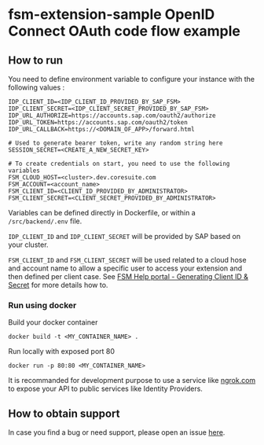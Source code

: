 # fsm-extension-sample OpenID Connect OAuth code flow example

## How to run

You need to define environment variable to configure your instance with the following values :

```
IDP_CLIENT_ID=<IDP_CLIENT_ID_PROVIDED_BY_SAP_FSM>
IDP_CLIENT_SECRET=<IDP_CLIENT_SECRET_PROVIDED_BY_SAP_FSM>
IDP_URL_AUTHORIZE=https://accounts.sap.com/oauth2/authorize
IDP_URL_TOKEN=https://accounts.sap.com/oauth2/token
IDP_URL_CALLBACK=https://<DOMAIN_OF_APP>/forward.html

# Used to generate bearer token, write any random string here
SESSION_SECRET=<CREATE_A_NEW_SECRET_KEY>

# To create credentials on start, you need to use the following variables
FSM_CLOUD_HOST=<cluster>.dev.coresuite.com
FSM_ACCOUNT=<account_name>
FSM_CLIENT_ID=<CLIENT_ID_PROVIDED_BY_ADMINISTRATOR>
FSM_CLIENT_SECRET=<CLIENT_SECRET_PROVIDED_BY_ADMINISTRATOR>
```

Variables can be defined directly in Dockerfile, or within a `/src/backend/.env` file.

`IDP_CLIENT_ID` and `IDP_CLIENT_SECRET` will be provided by SAP based on your cluster.

`FSM_CLIENT_ID` and `FSM_CLIENT_SECRET` will be used related to a cloud hose and account name to allow a specific user to access your extension and then defined per client case. See [FSM Help portal - Generating Client ID & Secret](https://docs.coresystems.net/admin/generating-client-id.html) for more details how to.

### Run using docker

Build your docker container

```
docker build -t <MY_CONTAINER_NAME> .
```

Run locally with exposed port 80

```
docker run -p 80:80 <MY_CONTAINER_NAME>
```

It is recommanded for development purpose to use a service like [ngrok.com](https://ngrok.com/) to expose your API to public services like Identity Providers.

## How to obtain support
In case you find a bug or need support, please open an issue [here](https://github.com/SAP-samples/fsm-extension-sample/issues/new).
